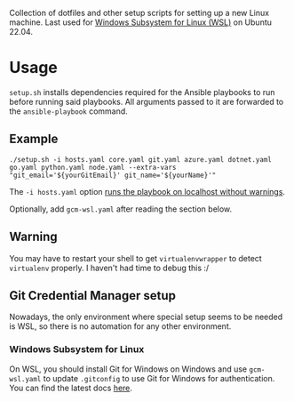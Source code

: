 Collection of dotfiles and other setup scripts for setting up a new Linux machine. Last used for  [Windows Subsystem for Linux (WSL)](https://docs.microsoft.com/en-us/windows/wsl/) on Ubuntu 22.04.

# Usage
`setup.sh` installs dependencies required for the Ansible playbooks to run before running said playbooks. All arguments passed to it are forwarded to the `ansible-playbook` command.

## Example
```
./setup.sh -i hosts.yaml core.yaml git.yaml azure.yaml dotnet.yaml go.yaml python.yaml node.yaml --extra-vars "git_email='${yourGitEmail}' git_name='${yourName}'"
```
The `-i hosts.yaml` option [runs the playbook on localhost without warnings](https://github.com/ansible/ansible/issues/33132#issuecomment-363908285).

Optionally, add `gcm-wsl.yaml` after reading the section below.

## Warning
You may have to restart your shell to get `virtualenvwrapper` to detect `virtualenv` properly. I haven't had time to debug this :/

## Git Credential Manager setup
Nowadays, the only environment where special setup seems to be needed is WSL, so there is no automation for any other environment.

### Windows Subsystem for Linux
On WSL, you should install Git for Windows on Windows and use `gcm-wsl.yaml` to update `.gitconfig` to use Git for Windows for authentication. You can find the latest docs [here](https://github.com/GitCredentialManager/git-credential-manager/blob/main/docs/wsl.md#windows-subsystem-for-linux-wsl).
